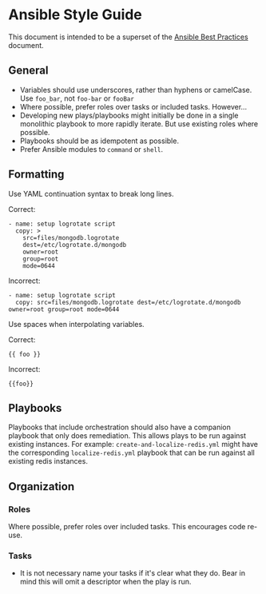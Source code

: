 Ansible Style Guide
===================

This document is intended to be a superset of the [Ansible Best Practices](http://docs.ansible.com/playbooks_best_practices.html) document.

## General

* Variables should use underscores, rather than hyphens or camelCase. Use `foo_bar`, not `foo-bar` or `fooBar`
* Where possible, prefer roles over tasks or included tasks. However…
* Developing new plays/playbooks might initially be done in a single monolithic playbook to more rapidly iterate. But use existing roles where possible.
* Playbooks should be as idempotent as possible.
* Prefer Ansible modules to `command` or `shell`.

## Formatting

Use YAML continuation syntax to break long lines.

Correct:

```
- name: setup logrotate script
  copy: >
    src=files/mongodb.logrotate
    dest=/etc/logrotate.d/mongodb
    owner=root
    group=root
    mode=0644
```

Incorrect:

```
- name: setup logrotate script
  copy: src=files/mongodb.logrotate dest=/etc/logrotate.d/mongodb owner=root group=root mode=0644
```

Use spaces when interpolating variables.

Correct:

```
{{ foo }}
```

Incorrect:

```
{{foo}}
```

## Playbooks

Playbooks that include orchestration should also have a companion playbook that
only does remediation. This allows plays to be run against existing instances.
For example: `create-and-localize-redis.yml` might have the corresponding
`localize-redis.yml` playbook that can be run against all existing redis
instances.

## Organization

### Roles

Where possible, prefer roles over included tasks. This encourages code re-use.

### Tasks

* It is not necessary name your tasks if it's clear what they do. Bear in mind this will omit a descriptor when the play is run.
